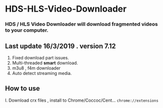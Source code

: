 # HDS-HLS-Video-Downloader
### HDS / HLS Video Downloader will download fragmented videos to your computer.
## Last update 16/3/2019 . version 7.12
1. Fixed download part issues.
2. Multi-threaded **smart** download.
3. m3u8 , f4m downloader
4. Auto detect streaming media.
## How to use
I. Download crx files , install to Chrome/Coccoc/Cent...  ``chrome://extensions`` 


